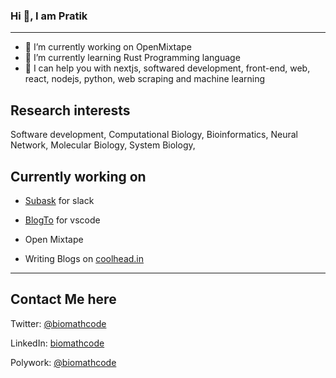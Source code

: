 

  
<h3> Hi 👋, I am Pratik                                                            
  
</h3>

---
  

- 🔭 I’m currently working on OpenMixtape
- 🌱 I’m currently learning Rust Programming language
- 🤔 I can help you with nextjs, softwared development, front-end, web, react, nodejs, python, web scraping and machine learning




## Research interests 
Software development,  Computational  Biology,  Bioinformatics,
Neural Network,  Molecular Biology, System Biology, 



## Currently working on 

- [Subask](https://subask.in) for slack 


- [BlogTo](https://marketplace.visualstudio.com/items?itemName=coolhead.blogto) for vscode

- Open Mixtape 

- Writing Blogs on [coolhead.in](https://coolhead.in)

---


## Contact Me here 


Twitter: [@biomathcode](https://twitter.com/biomathcode)

LinkedIn: [biomathcode](https://www.linkedin.com/in/biomathcode/)

Polywork: [@biomathcode](https://ploywork.com/biomathcode) 







<!--
**pratiksharm/pratiksharm** is a ✨ _special_ ✨ repository because its `README.md` (this file) appears on your GitHub profile.

Here are some ideas to get you started:

- 🔭 I’m currently working on ...
- 🌱 I’m currently learning ...
- 👯 I’m looking to collaborate on ...
- 🤔 I’m looking for help with ...
- 💬 Ask me about ...
- 📫 How to reach me: ...
- 😄 Pronouns: ...
- ⚡ Fun fact: ...
-->
